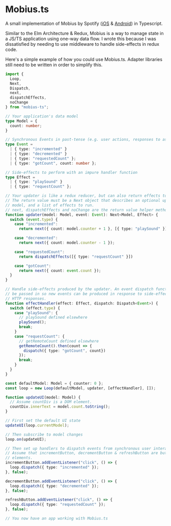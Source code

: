# Mobius.ts

A small implementation of Mobius by Spotify
([iOS](https://github.com/spotify/Mobius.swift/) &
[Android](https://github.com/spotify/Mobius/)) in Typescript.

Similar to the Elm Architecture & Redux, Mobius is a way to manage state in a
JS/TS application using one-way data flow. I wrote this because I was
dissatisfied by needing to use middleware to handle side-effects in redux code.

Here's a simple example of how you could use Mobius.ts. Adapter libraries still
need to be written in order to simplify this.

```ts
import {
  Loop,
  Next,
  Dispatch,
  next,
  dispatchEffects,
  noChange
} from "mobius-ts";

// Your application's data model
type Model = {
  count: number;
}

// Synchronous Events in past-tense (e.g. user actions, responses to async)
type Event =
  | { type: "incremented" }
  | { type: "decremented" }
  | { type: "requestedCount" };
  | { type: "gotCount", count: number };

// Side-effects to perform with an impure handler function
type Effect =
  | { type: "playSound" }
  | { type: "requestCount" };

// Your updater is like a redux reducer, but can also return effects to run.
// The return value must be a Next object that describes an optional updated
// model, and a list of effects to run.
// next, dispatchEffects and noChange are the return value helper methods.
function updater(model: Model, event: Event): Next<Model, Effect> {
  switch (event.type) {
    case "incremented":
      return next({ count: model.counter + 1 }, [{ type: "playSound" }]);

    case "decremented":
      return next({ count: model.counter - 1 });

    case "requestedCount":
      return dispatchEffects([{ type: "requestCount" }])

    case "gotCount":
      return next({ count: event.count });
  }
}

// Handle side-effects produced by the updater. An event dispatch function will
// be passed in so new events can be produced in response to side-effects, like
// HTTP responses.
function effectHandler(effect: Effect, dispatch: Dispatch<Event>) {
  switch (effect.type) {
    case "playSound": {
      // playSound defined elsewhere
      playSound();
      break;
    }
    case "requestCount": {
      // getRemoteCount defined elsewhere
      getRemoteCount().then(count => {
        dispatch({ type: "gotCount", count})
      });
      break;
    }
  }
}

const defaultModel: Model = { counter: 0 };
const loop = new Loop(defaultModel, updater, [effectHandler], []);

function updateUI(model: Model) {
  // Assume countDiv is a DOM element.
  countDiv.innerText = model.count.toString();
}

// First set the default UI state
updateUI(loop.currentModel);

// Then subscribe to model changes
loop.on(updateUI);

// Then set up handlers to dispatch events from synchronous user interactions.
// Assume that incrementButton, decrementButton & refreshButton are button DOM
// elements.
incrementButton.addEventListener("click", () => {
  loop.dispatch({ type: "incremented" });
}, false);

decrementButton.addEventListener("click", () => {
  loop.dispatch({ type: "decremented" });
}, false);

refreshButton.addEventListener("click", () => {
  loop.dispatch({ type: "requestedCount" });
}, false);

// You now have an app working with Mobius.ts
```

